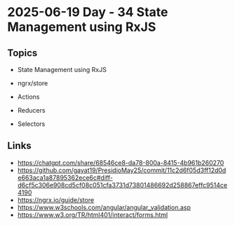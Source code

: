 # 2025-06-19    Day - 34    State Management using RxJS

## Topics

- State Management using RxJS

- ngrx/store

- Actions
- Reducers
- Selectors

## Links
- https://chatgpt.com/share/68546ce8-da78-800a-8415-4b961b260270
- https://github.com/gayat19/PresidioMay25/commit/11c2d6f05d3ff12d0de663aca1a87895362ece6c#diff-d6cf5c306e908cd5cf08c051cfa3731d73801486692d258867effc9514ce4190
- https://ngrx.io/guide/store
- https://www.w3schools.com/angular/angular_validation.asp
- https://www.w3.org/TR/html401/interact/forms.html